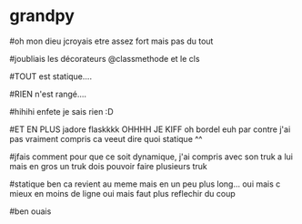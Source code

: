 # grandpy

#oh mon dieu jcroyais etre assez fort mais pas du tout

#joubliais les décorateurs @classmethode et le cls

#TOUT est statique....

#RIEN n'est rangé....

#hihihi enfete je sais rien :D

#ET EN PLUS jadore flaskkkk OHHHH JE KIFF oh bordel euh par contre j'ai pas vraiment compris ca veeut dire quoi statique ^^

#jfais comment pour que ce soit dynamique, j'ai compris avec son truk a lui mais en gros un truk dois pouvoir faire plusieurs truk

#statique ben ca revient au meme mais en un peu plus long... oui mais c mieux en moins de ligne oui mais faut plus reflechir du coup

#ben ouais
